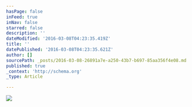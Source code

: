 ```yaml
---
hasPage: false
inFeed: true
inNav: false
starred: false
description: ''
dateModified: '2016-03-08T04:23:35.419Z'
title: ''
datePublished: '2016-03-08T04:23:35.621Z'
author: []
sourcePath: _posts/2016-03-08-26891a7e-a250-43b7-b697-85aa356f4e08.md
published: true
_context: 'http://schema.org'
_type: Article

---
```

![](https://the-grid-user-content.s3-us-west-2.amazonaws.com/a29ec822-68c1-4c3a-b3f5-5f790bb24a30.jpg)